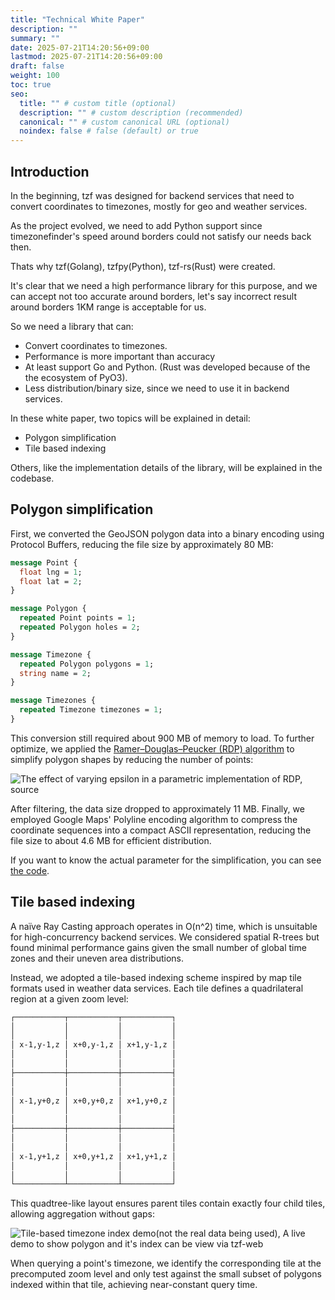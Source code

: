 ```yaml
---
title: "Technical White Paper"
description: ""
summary: ""
date: 2025-07-21T14:20:56+09:00
lastmod: 2025-07-21T14:20:56+09:00
draft: false
weight: 100
toc: true
seo:
  title: "" # custom title (optional)
  description: "" # custom description (recommended)
  canonical: "" # custom canonical URL (optional)
  noindex: false # false (default) or true
---
```


## Introduction

In the beginning, tzf was designed for backend services that need to convert
coordinates to timezones, mostly for geo and weather services.

As the project evolved, we need to add Python support since timezonefinder's
speed around borders could not satisfy our needs back then.

Thats why tzf(Golang), tzfpy(Python), tzf-rs(Rust) were created.

It's clear that we need a high performance library for this purpose, and we can
accept not too accurate around borders, let's say incorrect result around
borders 1KM range is acceptable for us.

So we need a library that can:

- Convert coordinates to timezones.
- Performance is more important than accuracy
- At least support Go and Python. (Rust was developed because of the the
  ecosystem of PyO3).
- Less distribution/binary size, since we need to use it in backend services.

In these white paper, two topics will be explained in detail:

- Polygon simplification
- Tile based indexing

Others, like the implementation details of the library, will be explained in the
codebase.

## Polygon simplification

First, we converted the GeoJSON polygon data into a binary encoding using
Protocol Buffers, reducing the file size by approximately 80 MB:

```proto
message Point {
  float lng = 1;
  float lat = 2;
}

message Polygon {
  repeated Point points = 1;
  repeated Polygon holes = 2;
}

message Timezone {
  repeated Polygon polygons = 1;
  string name = 2;
}

message Timezones {
  repeated Timezone timezones = 1;
}
```

This conversion still required about 900 MB of memory to load. To further
optimize, we applied the
[Ramer–Douglas–Peucker (RDP) algorithm][Ramer–Douglas–Peucker_algorithm]
to simplify polygon shapes by reducing the number of points:

[Ramer–Douglas–Peucker_algorithm]: https://en.wikipedia.org/wiki/Ramer–Douglas–Peucker_algorithm

![The effect of varying epsilon in a parametric implementation of RDP, [source](https://en.wikipedia.org/wiki/File:RDP,_varying_epsilon.gif)](/img/history-of-tzf/RDP_varying_epsilon.gif)

After filtering, the data size dropped to approximately 11 MB. Finally, we
employed Google Maps' Polyline encoding algorithm to compress the coordinate
sequences into a compact ASCII representation, reducing the file size to about
4.6 MB for efficient distribution.

If you want to know the actual parameter for the simplification, you can see
[the code](https://github.com/ringsaturn/tzf/blob/aa625496b23f1e6af92e9b457394bc3e4dc19bbf/reduce/reduce.go#L18).

## Tile based indexing

A naïve Ray Casting approach operates in O(n^2) time, which is unsuitable for
high-concurrency backend services. We considered spatial R-trees but found
minimal performance gains given the small number of global time zones and their
uneven area distributions.

Instead, we adopted a tile-based indexing scheme inspired by map tile formats
used in weather data services. Each tile defines a quadrilateral region at a
given zoom level:

```txt
┌───────────┬───────────┬───────────┐
│           │           │           │
│           │           │           │
│ x-1,y-1,z │ x+0,y-1,z │ x+1,y-1,z │
│           │           │           │
│           │           │           │
├───────────┼───────────┼───────────┤
│           │           │           │
│           │           │           │
│ x-1,y+0,z │ x+0,y+0,z │ x+1,y+0,z │
│           │           │           │
│           │           │           │
├───────────┼───────────┼───────────┤
│           │           │           │
│           │           │           │
│ x-1,y+1,z │ x+0,y+1,z │ x+1,y+1,z │
│           │           │           │
│           │           │           │
└───────────┴───────────┴───────────┘
```

This quadtree-like layout ensures parent tiles contain exactly four child tiles,
allowing aggregation without gaps:

![Tile-based timezone index demo(not the real data being used), A live demo to show polygon and it's index can be view via [tzf-web][tile_index_live_view]](/img/history-of-tzf/preindex-timezone-preview-we.png)

[tile_index_live_view]: https://ringsaturn.github.io/tzf-web/?markers=%5B%7B%22lat%22%3A52.2076%2C%22lng%22%3A9.668%7D%5D&lat=50.310392&lng=11.887207&zoom=6&showIndex=true

When querying a point's timezone, we identify the corresponding tile at the
precomputed zoom level and only test against the small subset of polygons
indexed within that tile, achieving near-constant query time.
